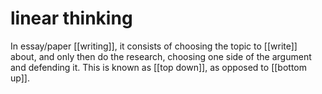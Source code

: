 # linear thinking

In essay/paper [[writing]], it consists of choosing the topic to [[write]] about, and only then do the research, choosing one side of the argument and defending it. This is known as [[top down]], as opposed to [[bottom up]].
